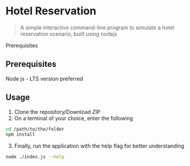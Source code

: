 <a name="hotel-reservation"></a>
# Hotel Reservation

> A simple interactive command-line program to simulate a hotel reservation scenario, built using nodejs

<a name="">Prerequisites</a>
## Prerequisites

Node js - LTS version preferred


<a name="usage"></a>
## Usage

1. Clone the repository/Download ZIP
2. On a terminal of your choice, enter the following
```bash
cd /path/to/the/folder
npm install
```
3. Finally, run the application with the help flag for better understanding
```bash
node ./index.js --help
```